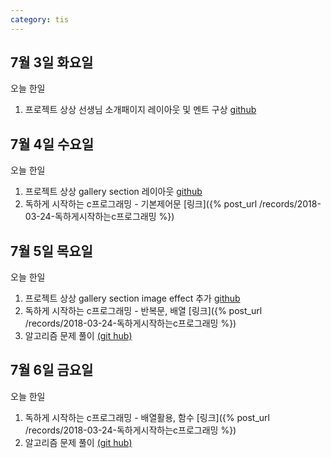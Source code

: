 ```yaml
---
category: tis
---
```

## 7월 3일 화요일

오늘 한일

1. 프로젝트 상상 선생님 소개패이지 레이아웃 및 멘트 구상 [github](https://github.com/zooozoo/snagsang-project)


## 7월 4일 수요일

오늘 한일

1. 프로젝트 상상 gallery section 레이아웃 [github](https://github.com/zooozoo/snagsang-project)
2. 독하게 시작하는 c프로그래밍 - 기본제어문 [링크]({% post_url /records/2018-03-24-독하게시작하는c프로그래밍 %})


## 7월 5일 목요일

오늘 한일

1. 프로젝트 상상 gallery section image effect 추가 [github](https://github.com/zooozoo/snagsang-project)
2. 독하게 시작하는 c프로그래밍 - 반복문, 배열 [링크]({% post_url /records/2018-03-24-독하게시작하는c프로그래밍 %})
3. 알고리즘 문제 풀이 [(git hub)](https://github.com/zooozoo/algorithm)


## 7월 6일 금요일

오늘 한일

1. 독하게 시작하는 c프로그래밍 - 배열활용, 함수 [링크]({% post_url /records/2018-03-24-독하게시작하는c프로그래밍 %})
2. 알고리즘 문제 풀이 [(git hub)](https://github.com/zooozoo/algorithm)

